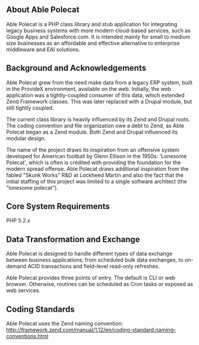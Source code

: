 About Able Polecat
--------------------------------------------------------------------------------
Able Polecat is a PHP class library and stub application for integrating legacy 
business systems with more modern cloud-based services, such as Google Apps and 
Salesforce.com. It is intended mainly for small to medium size businesses as an 
affordable and effective alternative to enterprise middleware and EAI solutions.

Background and Acknowledgements
--------------------------------------------------------------------------------
Able Polecat grew from the need make data from a legacy ERP system, built in the 
ProvideX environment, available on the web. Initially, the web application was a
tightly-coupled consumer of this data, which extended Zend Framework classes.
This was later replaced with a Drupal module, but still tightly coupled.

The current class library is heavily influenced by its Zend and Drupal roots. The 
coding convention and file organization owe a debt to Zend, as Able Polecat began
as a Zend module. Both Zend and Drupal influenced its modular design. 

The name of the project draws its inspiration from an offensive system developed 
for American football by Glenn Ellison in the 1950s: 'Lonesome Polecat', which is 
often  is credited with providing the foundation for the modern spread offense. 
Able Polecat draws additional inspiration from the fabled "Skunk Works" R&D at 
Lockheed Martin and also the fact that the initial staffing of this project was 
limited to a single software architect (the "lonesome polecat").

Core System Requirements
--------------------------------------------------------------------------------
PHP 5.2.x

Data Transformation and Exchange
--------------------------------------------------------------------------------
Able Polecat is designed to handle different types of data exchange between 
business applications; from scheduled bulk data exchanges, to on-demand ACID 
transactions and field-level read-only refreshes.

Able Polecat provides three points of entry. The default is CLI or web browser. 
Otherwise, routines can be scheduled as Cron tasks or exposed as web services.

Coding Standards
--------------------------------------------------------------------------------
Able Polecat uses the Zend naming convention:
http://framework.zend.com/manual/1.12/en/coding-standard.naming-conventions.html

